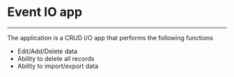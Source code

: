 # Event IO app
***

The application is a CRUD I/O app that performs the following functions

- Edit/Add/Delete data 
- Ability to delete all records
- Ability to import/export data